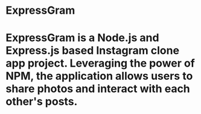# ExpressGram
# ExpressGram is a Node.js and Express.js based Instagram clone app project. Leveraging the power of NPM, the application allows users to share photos and interact with each other's posts.
